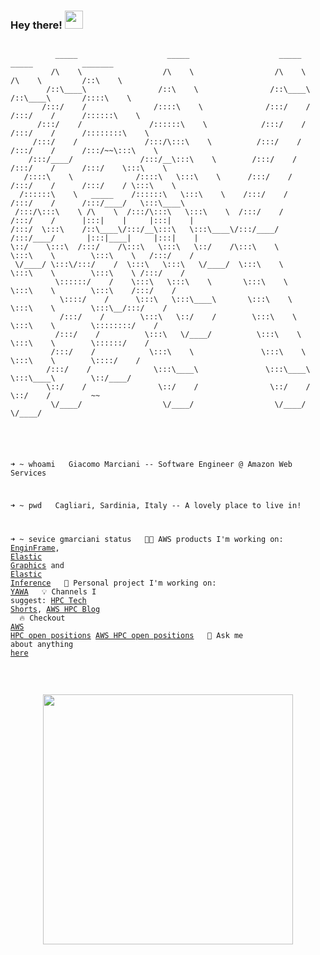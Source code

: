 ### Hey there! <img src="https://github.com/TheDudeThatCode/TheDudeThatCode/blob/master/Assets/Hi.gif" width="29px">

<div class="snippet-clipboard-content position-relative">
<pre>
<code>
          _____                    _____                    _____            _____           _______         
         /\    \                  /\    \                  /\    \          /\    \         /::\    \        
        /::\____\                /::\    \                /::\____\        /::\____\       /::::\    \       
       /:::/    /               /::::\    \              /:::/    /       /:::/    /      /::::::\    \      
      /:::/    /               /::::::\    \            /:::/    /       /:::/    /      /::::::::\    \     
     /:::/    /               /:::/\:::\    \          /:::/    /       /:::/    /      /:::/~~\:::\    \    
    /:::/____/               /:::/__\:::\    \        /:::/    /       /:::/    /      /:::/    \:::\    \   
   /::::\    \              /::::\   \:::\    \      /:::/    /       /:::/    /      /:::/    / \:::\    \  
  /::::::\    \   _____    /::::::\   \:::\    \    /:::/    /       /:::/    /      /:::/____/   \:::\____\ 
 /:::/\:::\    \ /\    \  /:::/\:::\   \:::\    \  /:::/    /       /:::/    /      |:::|    |     |:::|    |
/:::/  \:::\    /::\____\/:::/__\:::\   \:::\____\/:::/____/       /:::/____/       |:::|____|     |:::|    |
\::/    \:::\  /:::/    /\:::\   \:::\   \::/    /\:::\    \       \:::\    \        \:::\    \   /:::/    / 
 \/____/ \:::\/:::/    /  \:::\   \:::\   \/____/  \:::\    \       \:::\    \        \:::\    \ /:::/    /  
          \::::::/    /    \:::\   \:::\    \       \:::\    \       \:::\    \        \:::\    /:::/    /   
           \::::/    /      \:::\   \:::\____\       \:::\    \       \:::\    \        \:::\__/:::/    /    
           /:::/    /        \:::\   \::/    /        \:::\    \       \:::\    \        \::::::::/    /     
          /:::/    /          \:::\   \/____/          \:::\    \       \:::\    \        \::::::/    /      
         /:::/    /            \:::\    \               \:::\    \       \:::\    \        \::::/    /       
        /:::/    /              \:::\____\               \:::\____\       \:::\____\        \::/____/        
        \::/    /                \::/    /                \::/    /        \::/    /         ~~              
         \/____/                  \/____/                  \/____/          \/____/                          
                                                                                                             
<br>

➜ ~ whoami
&nbsp;&nbsp;Giacomo Marciani -- Software Engineer @ Amazon Web Services

➜ ~ pwd
&nbsp;&nbsp;Cagliari, Sardinia, Italy -- A lovely place to live in!
  
➜ ~ sevice gmarciani status
&nbsp;&nbsp;👨‍💻 AWS products I'm working on: <a href="https://download.enginframe.com/">EnginFrame</a>, <a href="https://aws.amazon.com/it/ec2/elastic-graphics/">Elastic Graphics</a> and <a href="https://aws.amazon.com/it/machine-learning/elastic-inference/">Elastic Inference</a>
&nbsp;&nbsp;🌱 Personal project I'm working on: <a href="https://github.com/gmarciani/yawa">YAWA</a>
&nbsp;&nbsp;💡 Channels I suggest: <a href="https://www.youtube.com/c/HPCTechShorts">HPC Tech Shorts</a>, <a href="https://aws.amazon.com/blogs/hpc/">AWS HPC Blog</a>
&nbsp;&nbsp;🔥 Checkout <a href="https://www.amazon.jobs/en-gb/search?offset=0&result_limit=10&sort=relevant&category%5B%5D=software-development&job_type%5B%5D=Full-Time&business_category%5B%5D=amazon-web-services&distanceType=Mi&radius=24km&latitude=&longitude=&loc_group_id=&loc_query=&base_query=HPC&city=&country=&region=&county=&query_options=&">AWS HPC open positions</a> [AWS HPC open positions]()
&nbsp;&nbsp;💬 Ask me about anything <a href="https://github.com/gmarciani/gmarciani/issues">here</a>
</code>
</pre>
</div>

<br>

<p align="center">
  <img src="https://github-readme-stats.vercel.app/api?username=gmarciani&show_icons=true&theme=light&count_private=true" width="400">
</p>
